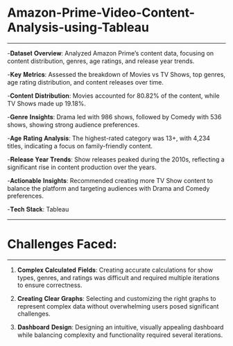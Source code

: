 # Amazon-Prime-Video-Content-Analysis-using-Tableau
___________________________________________________________________________________________________________________________________________________________________________________________
-𝐃𝐚𝐭𝐚𝐬𝐞𝐭 𝐎𝐯𝐞𝐫𝐯𝐢𝐞𝐰: Analyzed Amazon Prime’s content data, focusing on content distribution, genres, age ratings, and release year trends.

-𝐊𝐞𝐲 𝐌𝐞𝐭𝐫𝐢𝐜𝐬: Assessed the breakdown of Movies vs TV Shows, top genres, age rating distribution, and content releases over time.

-𝐂𝐨𝐧𝐭𝐞𝐧𝐭 𝐃𝐢𝐬𝐭𝐫𝐢𝐛𝐮𝐭𝐢𝐨𝐧: Movies accounted for 80.82% of the content, while TV Shows made up 19.18%.

-𝐆𝐞𝐧𝐫𝐞 𝐈𝐧𝐬𝐢𝐠𝐡𝐭𝐬: Drama led with 986 shows, followed by Comedy with 536 shows, showing strong audience preferences.

-𝐀𝐠𝐞 𝐑𝐚𝐭𝐢𝐧𝐠 𝐀𝐧𝐚𝐥𝐲𝐬𝐢𝐬: The highest-rated category was 13+, with 4,234 titles, indicating a focus on family-friendly content.

-𝐑𝐞𝐥𝐞𝐚𝐬𝐞 𝐘𝐞𝐚𝐫 𝐓𝐫𝐞𝐧𝐝𝐬: Show releases peaked during the 2010s, reflecting a significant rise in content production over the years.

-𝐀𝐜𝐭𝐢𝐨𝐧𝐚𝐛𝐥𝐞 𝐈𝐧𝐬𝐢𝐠𝐡𝐭𝐬: Recommended creating more TV Show content to balance the platform and targeting audiences with Drama and Comedy preferences.

-𝐓𝐞𝐜𝐡 𝐒𝐭𝐚𝐜𝐤: Tableau 
___________________________________________________________________________________________________________________________________________________________________________________________
# Challenges Faced:
__________________________________________________________________________________________________________________________________________________________________________________________
1. 𝐂𝐨𝐦𝐩𝐥𝐞𝐱 𝐂𝐚𝐥𝐜𝐮𝐥𝐚𝐭𝐞𝐝 𝐅𝐢𝐞𝐥𝐝𝐬: Creating accurate calculations for show types, genres, and ratings was difficult and required multiple iterations to ensure correctness.

2. 𝐂𝐫𝐞𝐚𝐭𝐢𝐧𝐠 𝐂𝐥𝐞𝐚𝐫 𝐆𝐫𝐚𝐩𝐡𝐬: Selecting and customizing the right graphs to represent complex data without overwhelming users posed significant challenges.

3. 𝐃𝐚𝐬𝐡𝐛𝐨𝐚𝐫𝐝 𝐃𝐞𝐬𝐢𝐠𝐧: Designing an intuitive, visually appealing dashboard while balancing complexity and functionality required several iterations.


